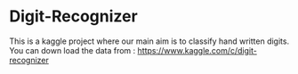 # Digit-Recognizer

This is a kaggle project where our main aim is to classify hand written digits. You can down load the data from :
https://www.kaggle.com/c/digit-recognizer
